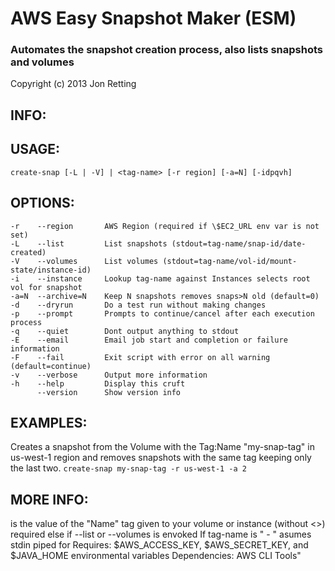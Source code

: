 AWS Easy Snapshot Maker (ESM)
=============================
### Automates the snapshot creation process, also lists snapshots and volumes
Copyright (c) 2013 Jon Retting

INFO:
-----

USAGE:
------
`create-snap [-L | -V] | <tag-name> [-r region] [-a=N] [-idpqvh]`

OPTIONS:
--------
    -r    --region       AWS Region (required if \$EC2_URL env var is not set)
    -L    --list         List snapshots (stdout=tag-name/snap-id/date-created)
    -V    --volumes      List volumes (stdout=tag-name/vol-id/mount-state/instance-id)
    -i    --instance     Lookup tag-name against Instances selects root vol for snapshot
    -a=N  --archive=N    Keep N snapshots removes snaps>N old (default=0)
    -d    --dryrun       Do a test run without making changes
    -p    --prompt       Prompts to continue/cancel after each execution process
    -q    --quiet        Dont output anything to stdout
    -E    --email        Email job start and completion or failure information
    -F    --fail         Exit script with error on all warning (default=continue)
    -v    --verbose      Output more information
    -h    --help         Display this cruft
          --version      Show version info

EXAMPLES:
---------
Creates a snapshot from the Volume with the Tag:Name "my-snap-tag" in us-west-1 region and removes snapshots with the same tag keeping only the last two.
`create-snap my-snap-tag -r us-west-1 -a 2`

MORE INFO:
----------
<tag-name> is the value of the \"Name\" tag given to your volume or instance (without <>)
<tag-name> required else if --list or --volumes is envoked
If tag-name is \" - \" asumes stdin piped for <tag-name>
Requires: \$AWS_ACCESS_KEY, \$AWS_SECRET_KEY, and \$JAVA_HOME environmental variables
Dependencies: AWS CLI Tools"